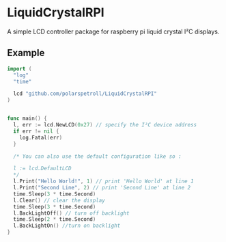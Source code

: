 # LiquidCrystalRPI
A simple LCD controller package for raspberry pi liquid crystal I²C displays.

## Example

```go
import (
  "log"
  "time"

  lcd "github.com/polarspetroll/LiquidCrystalRPI"
)


func main() {
  l, err := lcd.NewLCD(0x27) // specify the I²C device address
  if err != nil {
    log.Fatal(err)
  }

  /* You can also use the default configuration like so :

  l := lcd.DefaultLCD
  */
  l.Print("Hello World!", 1) // print 'Hello World' at line 1
  l.Print("Second Line", 2) // print 'Second Line' at line 2
  time.Sleep(3 * time.Second)
  l.Clear() // clear the display
  time.Sleep(3 * time.Second)
  l.BackLightOff() // turn off backlight
  time.Sleep(2 * time.Second)
  l.BackLightOn() //turn on backlight  
}
```
